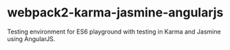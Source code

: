 # webpack2-karma-jasmine-angularjs

Testing environment for ES6 playground with testing in Karma and Jasmine using AngularJS.
